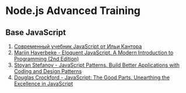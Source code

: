 # Node.js Advanced Training

## Base JavaScript 

1. [Современный учебник JavaScript от Ильи Кантора](https://learn.javascript.ru/js)
2. [Marijn Haverbeke - Eloquent JavaScript. A Modern Introduction to Programming (2nd Edition)](http://it-ebooks.info/book/4712/)
3. [Stoyan Stefanov - JavaScript Patterns. Build Better Applications with Coding and Design Patterns](http://it-ebooks.info/book/275/)
4. [Douglas Crockford - JavaScript: The Good Parts. Unearthing the Excellence in JavaScript](http://it-ebooks.info/book/274/)
